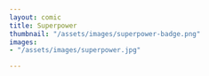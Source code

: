 ```yaml
---
layout: comic
title: Superpower
thumbnail: "/assets/images/superpower-badge.png"
images:
- "/assets/images/superpower.jpg"

---
```

